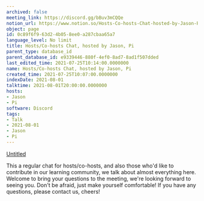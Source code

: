 ```yaml
---
archived: false
meeting_link: https://discord.gg/bBuv3mCQQe
notion_url: https://www.notion.so/Hosts-Co-hosts-Chat-hosted-by-Jason-Pi-0c89f6f963d24b058ee0a287cbaa65a7
object: page
id: 0c89f6f9-63d2-4b05-8ee0-a287cbaa65a7
language_level: No limit
title: Hosts/Co-hosts Chat, hosted by Jason, Pi
parent_type: database_id
parent_database_id: e9339446-880f-4ef0-8ad7-8ad1f507dded
last_edited_time: 2021-07-25T10:14:00.0000000
name: Hosts/Co-hosts Chat, hosted by Jason, Pi
created_time: 2021-07-25T10:07:00.0000000
indexDate: 2021-08-01
talktime: 2021-08-01T20:00:00.0000000
hosts:
- Jason
- Pi
software: Discord
tags:
- Talk
- 2021-08-01
- Jason
- Pi
---
```




[Untitled](https://www.notion.so/cb083fc4f0b7459aa5afe1900ef25a1f)   


This a regular chat for hosts/co-hosts, and also those who'd like to contribute in our learning community, we talk about almost everything here. Welcome to bring your questions to the meeting, we're looking forward to seeing you. Don't be afraid, just make yourself comfortable!
If you have any questions, please contact us, cheers!







